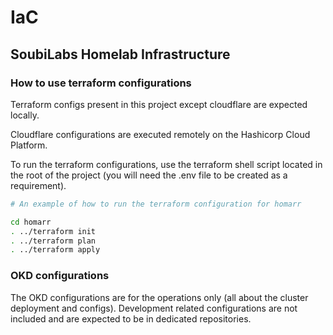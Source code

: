 # IaC

## SoubiLabs Homelab Infrastructure

### How to use terraform configurations

Terraform configs present in this project except cloudflare are expected locally.

Cloudflare configurations are executed remotely on the Hashicorp Cloud Platform.

To run the terraform configurations, use the terraform shell script located in the root of the project (you will need the .env file to be created as a requirement).

```bash
# An example of how to run the terraform configuration for homarr

cd homarr
. ../terraform init
. ../terraform plan
. ../terraform apply
```

### OKD configurations

The OKD configurations are for the operations only (all about the cluster deployment and configs).
Development related configurations are not included and are expected to be in dedicated repositories.
